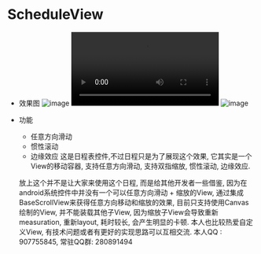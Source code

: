 # ScheduleView

+ 效果图
![image](http://jackchong.cn/files/images/ScheduleView.gif)
![video](http://jackchong.cn/files/video/ScheduleView.gif.mp4)
![image](https://github.com/jack-chong/ScheduleView/blob/master/app/gif/ScheduleView.gif)

  
  

+ 功能
  - 任意方向滑动
  - 惯性滚动
  - 边缘效应
  这是日程表控件,不过日程只是为了展现这个效果,  它其实是一个View的移动容器, 支持任意方向滑动, 支持双指缩放, 惯性滚动, 边缘效应.
  
  放上这个并不是让大家来使用这个日程, 而是给其他开发者一些借鉴, 因为在android系统控件中并没有一个可以任意方向滑动 + 缩放的View,  通过集成BaseScrollView来获得任意方向移动和缩放的效果, 目前只支持使用Canvas绘制的View, 并不能装载其他子View, 因为缩放子View会导致重新measuration, 重新layout, 耗时较长, 会产生明显的卡顿.
  本人也比较热爱自定义View, 有技术问题或者有更好的实现思路可以互相交流.  本人QQ : 907755845, 常驻QQ群: 280891494
